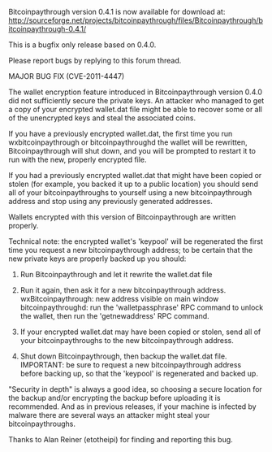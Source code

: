 Bitcoinpaythrough version 0.4.1 is now available for download at:
http://sourceforge.net/projects/bitcoinpaythrough/files/Bitcoinpaythrough/bitcoinpaythrough-0.4.1/

This is a bugfix only release based on 0.4.0.

Please report bugs by replying to this forum thread.

MAJOR BUG FIX  (CVE-2011-4447)

The wallet encryption feature introduced in Bitcoinpaythrough version 0.4.0 did not sufficiently secure the private keys. An attacker who
managed to get a copy of your encrypted wallet.dat file might be able to recover some or all of the unencrypted keys and steal the
associated coins.

If you have a previously encrypted wallet.dat, the first time you run wxbitcoinpaythrough or bitcoinpaythroughd the wallet will be rewritten, Bitcoinpaythrough will
shut down, and you will be prompted to restart it to run with the new, properly encrypted file.

If you had a previously encrypted wallet.dat that might have been copied or stolen (for example, you backed it up to a public
location) you should send all of your bitcoinpaythroughs to yourself using a new bitcoinpaythrough address and stop using any previously generated addresses.

Wallets encrypted with this version of Bitcoinpaythrough are written properly.

Technical note: the encrypted wallet's 'keypool' will be regenerated the first time you request a new bitcoinpaythrough address; to be certain that the
new private keys are properly backed up you should:

1. Run Bitcoinpaythrough and let it rewrite the wallet.dat file

2. Run it again, then ask it for a new bitcoinpaythrough address.
wxBitcoinpaythrough: new address visible on main window
bitcoinpaythroughd: run the 'walletpassphrase' RPC command to unlock the wallet,  then run the 'getnewaddress' RPC command.

3. If your encrypted wallet.dat may have been copied or stolen, send all of your bitcoinpaythroughs to the new bitcoinpaythrough address.

4. Shut down Bitcoinpaythrough, then backup the wallet.dat file.
IMPORTANT: be sure to request a new bitcoinpaythrough address before backing up, so that the 'keypool' is regenerated and backed up.

"Security in depth" is always a good idea, so choosing a secure location for the backup and/or encrypting the backup before uploading it is recommended. And as in previous releases, if your machine is infected by malware there are several ways an attacker might steal your bitcoinpaythroughs.

Thanks to Alan Reiner (etotheipi) for finding and reporting this bug.
